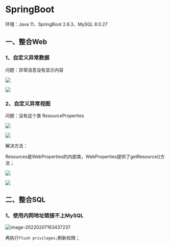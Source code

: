 # SpringBoot

环境：Java 11、SpringBoot 2.6.3、MySQL 8.0.27

## 一、整合Web

### 1、自定义异常数据

问题：异常消息没有显示内容

![](https://gitee.com/yueyazhui/images/raw/master/typora/20220202215959.png)

![](https://gitee.com/yueyazhui/images/raw/master/typora/202202022211253.png)

### 2、自定义异常视图

问题：没有这个类 ResourceProperties

![](https://gitee.com/yueyazhui/images/raw/master/typora/202202022218496.png)

![](https://gitee.com/yueyazhui/images/raw/master/typora/202202022222498.png)

解决方法：

Resources是WebProperties的内部类，WebProperties提供了getResource()方法；

![](https://gitee.com/yueyazhui/images/raw/master/typora/202202031258837.png)

![](https://gitee.com/yueyazhui/images/raw/master/typora/202202031259955.png)

## 二、整合SQL

### 1、使用内网地址链接不上MySQL

![image-20220207163437237](https://gitee.com/yueyazhui/images/raw/master/typora/202202071634336.png)

再执行`flush privileges;`刷新权限；

